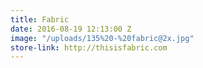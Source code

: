 ```yaml
---
title: Fabric
date: 2016-08-19 12:13:00 Z
image: "/uploads/135%20-%20fabric@2x.jpg"
store-link: http://thisisfabric.com
---
```



